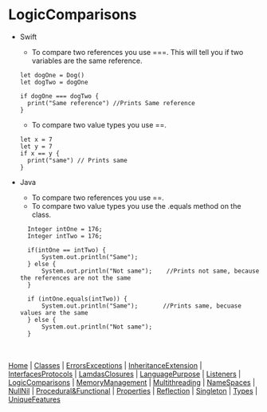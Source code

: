 # LogicComparisons

* Swift
  * To compare two references you use ===. This will tell you if two variables are the same reference. 
  ```
  let dogOne = Dog()
  let dogTwo = dogOne
  
  if dogOne === dogTwo {
    print("Same reference") //Prints Same reference
  }
  ```
  * To compare two value types you use ==. 
  ```
  let x = 7
  let y = 7
  if x == y {
    print("same") // Prints same
  }
  ```


* Java
  * To compare two references you use ==.
  * To compare two value types you use the .equals method on the class.
  
  ```
    Integer intOne = 176;
    Integer intTwo = 176;

    if(intOne == intTwo) {
        System.out.println("Same");    
    } else {
        System.out.println("Not same");    //Prints not same, because the references are not the same
    }

    if (intOne.equals(intTwo)) {
        System.out.println("Same");       //Prints same, becuase values are the same
    } else {
        System.out.println("Not same");
    }
  ```
<br><br>
[Home](README.md) | [Classes](Classes.md) | [ErrorsExceptions](ErrorsExceptions.md) | [InheritanceExtension](InheritanceExtension.md) | [InterfacesProtocols](InterfacesProtocols.md) | [LamdasClosures](LamdasClosures.md) | [LanguagePurpose](LanguagePurpose.md) | [Listeners](Listeners.md) | [LogicComparisons](LogicComparisons.md) | [MemoryManagement](MemoryManagement.md) | [Multithreading](Multithreading.md) | [NameSpaces](NameSpaces.md) | [NullNil](NullNil.md) | [Procedural&Functional](Procedural&Functional.md) | [Properties](Properties.md) | [Reflection](Reflection.md) | [Singleton](Singleton.md) | [Types](Types.md) | [UniqueFeatures](UniqueFeatures.md)

